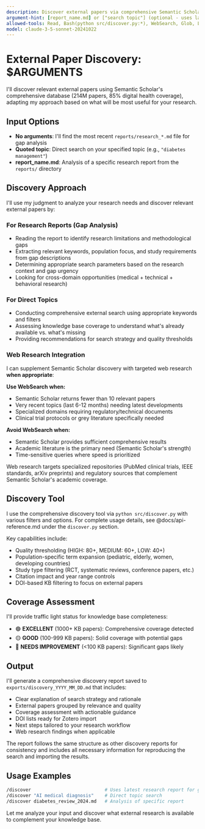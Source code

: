 ```yaml
---
description: Discover external papers via comprehensive Semantic Scholar search based on research gaps
argument-hint: [report_name.md] or ["search topic"] (optional - uses latest report if empty)
allowed-tools: Read, Bash(python src/discover.py:*), WebSearch, Glob, LS
model: claude-3-5-sonnet-20241022
---
```


# External Paper Discovery: $ARGUMENTS

I'll discover relevant external papers using Semantic Scholar's comprehensive database (214M papers, 85% digital health coverage), adapting my approach based on what will be most useful for your research.

## Input Options

- **No arguments**: I'll find the most recent `reports/research_*.md` file for gap analysis
- **Quoted topic**: Direct search on your specified topic (e.g., `"diabetes management"`)
- **report_name.md**: Analysis of a specific research report from the `reports/` directory

## Discovery Approach

I'll use my judgment to analyze your research needs and discover relevant external papers by:

### For Research Reports (Gap Analysis)
- Reading the report to identify research limitations and methodological gaps
- Extracting relevant keywords, population focus, and study requirements from gap descriptions
- Determining appropriate search parameters based on the research context and gap urgency
- Looking for cross-domain opportunities (medical + technical + behavioral research)

### For Direct Topics
- Conducting comprehensive external search using appropriate keywords and filters
- Assessing knowledge base coverage to understand what's already available vs. what's missing
- Providing recommendations for search strategy and quality thresholds

### Web Research Integration
I can supplement Semantic Scholar discovery with targeted web research **when appropriate**:

**Use WebSearch when:**
- Semantic Scholar returns fewer than 10 relevant papers
- Very recent topics (last 6-12 months) needing latest developments
- Specialized domains requiring regulatory/technical documents
- Clinical trial protocols or grey literature specifically needed

**Avoid WebSearch when:**
- Semantic Scholar provides sufficient comprehensive results
- Academic literature is the primary need (Semantic Scholar's strength)
- Time-sensitive queries where speed is prioritized

Web research targets specialized repositories (PubMed clinical trials, IEEE standards, arXiv preprints) and regulatory sources that complement Semantic Scholar's academic coverage.

## Discovery Tool

I use the comprehensive discovery tool via `python src/discover.py` with various filters and options. For complete usage details, see @docs/api-reference.md under the `discover.py` section.

Key capabilities include:
- Quality thresholding (HIGH: 80+, MEDIUM: 60+, LOW: 40+)
- Population-specific term expansion (pediatric, elderly, women, developing countries)
- Study type filtering (RCT, systematic reviews, conference papers, etc.)
- Citation impact and year range controls
- DOI-based KB filtering to focus on external papers

## Coverage Assessment

I'll provide traffic light status for knowledge base completeness:
- 🟢 **EXCELLENT** (1000+ KB papers): Comprehensive coverage detected
- 🟡 **GOOD** (100-999 KB papers): Solid coverage with potential gaps
- 🔴 **NEEDS IMPROVEMENT** (<100 KB papers): Significant gaps likely

## Output

I'll generate a comprehensive discovery report saved to `exports/discovery_YYYY_MM_DD.md` that includes:
- Clear explanation of search strategy and rationale
- External papers grouped by relevance and quality
- Coverage assessment with actionable guidance
- DOI lists ready for Zotero import
- Next steps tailored to your research workflow
- Web research findings when applicable

The report follows the same structure as other discovery reports for consistency and includes all necessary information for reproducing the search and importing the results.

## Usage Examples

```bash
/discover                           # Uses latest research report for gap analysis
/discover "AI medical diagnosis"    # Direct topic search
/discover diabetes_review_2024.md   # Analysis of specific report
```

Let me analyze your input and discover what external research is available to complement your knowledge base.
